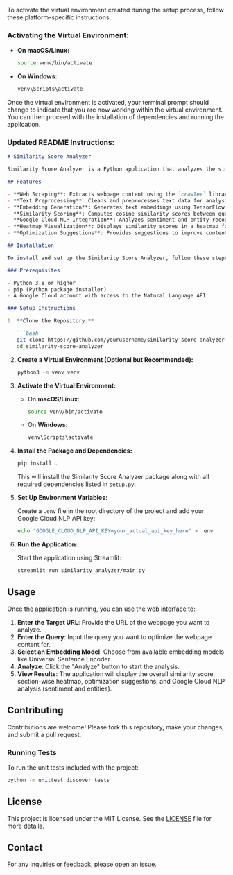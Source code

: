 To activate the virtual environment created during the setup process, follow these platform-specific instructions:

### **Activating the Virtual Environment:**

- **On macOS/Linux:**

  ```bash
  source venv/bin/activate
  ```

- **On Windows:**

  ```bash
  venv\Scripts\activate
  ```

Once the virtual environment is activated, your terminal prompt should change to indicate that you are now working within the virtual environment. You can then proceed with the installation of dependencies and running the application.

### **Updated README Instructions:**

```markdown
# Similarity Score Analyzer

Similarity Score Analyzer is a Python application that analyzes the similarity of webpage content to a given query. The application leverages modern web scraping techniques, natural language processing, and machine learning models to provide detailed similarity analysis and optimization suggestions.

## Features

- **Web Scraping**: Extracts webpage content using the `crawlee` library.
- **Text Preprocessing**: Cleans and preprocesses text data for analysis.
- **Embedding Generation**: Generates text embeddings using TensorFlow Hub models.
- **Similarity Scoring**: Computes cosine similarity scores between query and webpage sections.
- **Google Cloud NLP Integration**: Analyzes sentiment and entity recognition using Google Cloud Natural Language API.
- **Heatmap Visualization**: Displays similarity scores in a heatmap for easy visualization.
- **Optimization Suggestions**: Provides suggestions to improve content relevance based on similarity scores.

## Installation

To install and set up the Similarity Score Analyzer, follow these steps:

### Prerequisites

- Python 3.8 or higher
- pip (Python package installer)
- A Google Cloud account with access to the Natural Language API

### Setup Instructions

1. **Clone the Repository:**

   ```bash
   git clone https://github.com/yourusername/similarity-score-analyzer.git
   cd similarity-score-analyzer
   ```

2. **Create a Virtual Environment (Optional but Recommended):**

   ```bash
   python3 -m venv venv
   ```

3. **Activate the Virtual Environment:**

   - On **macOS/Linux**:
     ```bash
     source venv/bin/activate
     ```

   - On **Windows**:
     ```bash
     venv\Scripts\activate
     ```

4. **Install the Package and Dependencies:**

   ```bash
   pip install .
   ```

   This will install the Similarity Score Analyzer package along with all required dependencies listed in `setup.py`.

5. **Set Up Environment Variables:**

   Create a `.env` file in the root directory of the project and add your Google Cloud NLP API key:

   ```bash
   echo "GOOGLE_CLOUD_NLP_API_KEY=your_actual_api_key_here" > .env
   ```

6. **Run the Application:**

   Start the application using Streamlit:

   ```bash
   streamlit run similarity_analyzer/main.py
   ```

## Usage

Once the application is running, you can use the web interface to:

1. **Enter the Target URL**: Provide the URL of the webpage you want to analyze.
2. **Enter the Query**: Input the query you want to optimize the webpage content for.
3. **Select an Embedding Model**: Choose from available embedding models like Universal Sentence Encoder.
4. **Analyze**: Click the "Analyze" button to start the analysis.
5. **View Results**: The application will display the overall similarity score, section-wise heatmap, optimization suggestions, and Google Cloud NLP analysis (sentiment and entities).

## Contributing

Contributions are welcome! Please fork this repository, make your changes, and submit a pull request.

### Running Tests

To run the unit tests included with the project:

```bash
python -m unittest discover tests
```

## License

This project is licensed under the MIT License. See the [LICENSE](LICENSE) file for more details.

## Contact

For any inquiries or feedback, please open an issue.
